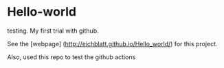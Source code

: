 # Hello-world
testing. My first trial with github.

See the [webpage] (http://eichblatt.github.io/Hello_world/) for this project.

Also, used this repo to test the github actions